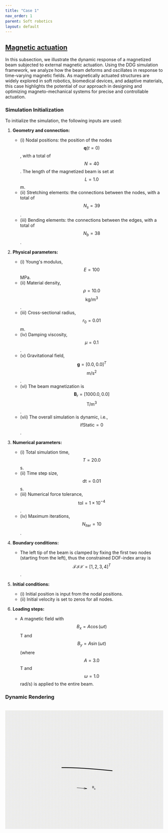 ```yaml
---
title: "Case 1"
nav_order: 1
parent: Soft robotics
layout: default
---
```


## [Magnetic actuation](https://github.com/weicheng-huang-mechanics/DDG_Tutorial/tree/main/soft_robot/case_1)

In this subsection, we illustrate the dynamic response of a magnetized beam subjected to external magnetic actuation. Using the DDG simulation framework, we analyze how the beam deforms and oscillates in response to time-varying magnetic fields. As magnetically actuated structures are widely explored in soft robotics, biomedical devices, and adaptive materials, this case highlights the potential of our approach in designing and optimizing magneto-mechanical systems for precise and controllable actuation.

### Simulation Initialization

To initialize the simulation, the following inputs are used:

1. **Geometry and connection:**
   - (i) Nodal positions: the position of the nodes $$\mathbf{q}(t=0)$$, with a total of $$N = 40$$. The length of the magnetized beam is set at $$L = 1.0$$ m.
   - (ii) Stretching elements: the connections between the nodes, with a total of $$N_s = 39$$.
   - (iii) Bending elements: the connections between the edges, with a total of $$N_b = 38$$.

2. **Physical parameters:**
   - (i) Young's modulus, $$E = 100$$ MPa.
   - (ii) Material density, $$\rho = 10.0$$ $$\mathrm{kg/m^3}$$.
   - (iii) Cross-sectional radius, $$r_0 = 0.01$$ m.
   - (iv) Damping viscosity, $$\mu = 0.1$$.
   - (v) Gravitational field, $$\mathbf{g} = [0.0, 0.0]^T$$ $$\mathrm{m/s^2}$$.
   - (vi) The beam magnetization is $$\mathbf{B}_r = [1000.0, 0.0]$$ $$\mathrm{T/m^3}$$.
   - (vii) The overall simulation is dynamic, i.e., $$\mathrm{ifStatic} = 0$$.

3. **Numerical parameters:**
   - (i) Total simulation time, $$T = 20.0$$ s.
   - (ii) Time step size, $$\mathrm{dt} = 0.01$$ s.
   - (iii) Numerical force tolerance, $$\mathrm{tol} = 1 \times 10^{-4}$$.
   - (iv) Maximum iterations, $$N_{\mathrm{iter}} = 10$$.

4. **Boundary conditions:**
   - The left tip of the beam is clamped by fixing the first two nodes (starting from the left), thus the constrained DOF-index array is $$\mathcal{FIX} = [1, 2, 3, 4]^T$$.

5. **Initial conditions:**
   - (i) Initial position is input from the nodal positions.
   - (ii) Initial velocity is set to zeros for all nodes.

6. **Loading steps:**
   - A magnetic field with $$B_x = A \cos(\omega t)$$ T and $$B_y = A \sin(\omega t)$$ (where $$A = 3.0$$ T and $$\omega = 1.0$$ rad/s) is applied to the entire beam.


### Dynamic Rendering
<br/><img src='../assets/videos/robot_1.gif' width="600">